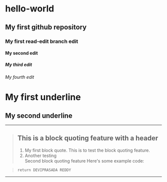 # hello-world
## My first github repository  
### My first read-edit branch edit  
#### My second edit  
##### My third edit  
###### My fourth edit  
My first underline
==================  
My second underline  
-------------------

-----------------------------------------------------------------------
>## This is a block quoting feature with a header 
>  1. My first block quote. This is to test the block quoting feature.  
>  2. Another testing  
   Second block quoting feature
>  Here's some example code:
 
>     return DEVIPRASADA REDDY  
-----------------------------------------------------------------------
